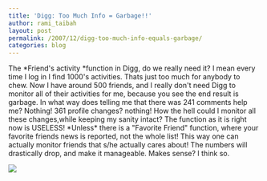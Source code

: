```yaml
---
title: 'Digg: Too Much Info = Garbage!!'
author: rami_taibah
layout: post
permalink: /2007/12/digg-too-much-info-equals-garbage/
categories: blog
---
```

The \*Friend's activity \*function in Digg, do we really need it? I mean every time I log in I find 1000's activities. Thats just too much for anybody to chew. Now I have around 500 friends, and I really don't need Digg to monitor all of their activities for me, because you see the end result is garbage. In what way does telling me that there was 241 comments help me? Nothing! 361 profile changes? nothing! How the hell could I monitor all these changes,while keeping my sanity intact?
The function as it is right now is USELESS!
\*Unless\* there is a "Favorite Friend" function, where your favorite friends news is reported, not the whole list! This way one can actually monitor friends that s/he actually cares about! The numbers will drastically drop, and make it manageable. Makes sense? I think so.

![](http://docs.google.com/File?id=ddfbqn27_38dn29rmhs)